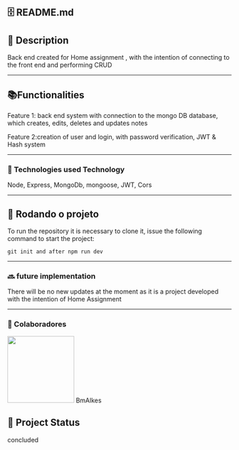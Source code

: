 <h2>🗄️ README.md</h2>

<h2>📝 Description</h2>
<p>Back end created for Home assignment , with the intention of connecting to the front end and performing CRUD</p>

<hr/>

<h2>📚Functionalities</h2>
<p>Feature 1: back end system with connection to the mongo DB database, which creates, edits, deletes and updates notes</p>
  <p>Feature 2:creation of user and login, with password verification, JWT & Hash system </p>
  <hr/>
<h3>🔧
Technologies used
Technology</h3>

<p>Node, Express, MongoDb, mongoose, JWT, Cors </p>

<hr/>
<h2>🚀 Rodando o projeto</h2>
<p>To run the repository it is necessary to clone it, issue the following command to start the project: </p>

`git init and after npm run dev`
<hr/>
  
<h3>🔜 future implementation</h3>
There will be no new updates at the moment as it is a project developed with the intention of Home Assignment
  <hr/>
<h3>  
🤝 Colaboradores</h3>
  
<img src="https://www.github.com/BmAlkes.png" width="150px"/>
BmAlkes
<h2>🎯 Project Status</h2>
<p>concluded</p>
